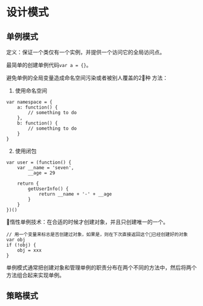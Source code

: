 # 设计模式

## 单例模式
定义：保证一个类仅有一个实例，并提供一个访问它的全局访问点。

最简单的创建单例代码`var a = {}`。

避免单例的全局变量造成命名空间污染或者被别人覆盖的2种 方法：
1. 使用命名空间
```
var namespace = {
    a: function() {
        // something to do
    },
    b: function() {
        // something to do
    }
}
```
2. 使用闭包
```
var user = (function() {
    var __name = 'seven',
        __age = 29

    return {
        getUserInfo() {
            return __name + '-' + __age
        }
    }
})()
```

惰性单例技术：在合适的时候才创建对象，并且只创建唯一的一个。


```
// 用一个变量来标志是否创建过对象，如果是，则在下次直接返回这个已经创建好的对象
var obj
if (!obj) {
    obj = xxx
}
```

 单例模式通常把创建对象和管理单例的职责分布在两个不同的方法中，然后将两个方法组合起来实现单例。

 ## 策略模式
 